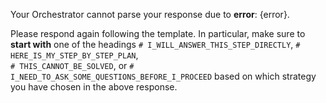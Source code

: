 Your Orchestrator cannot parse your response due to **error**: {error}.

Please respond again following the template. In particular, make sure to **start with** one of the 
headings `# I_WILL_ANSWER_THIS_STEP_DIRECTLY`, `# HERE_IS_MY_STEP_BY_STEP_PLAN`,  
`# THIS_CANNOT_BE_SOLVED`, or `# I_NEED_TO_ASK_SOME_QUESTIONS_BEFORE_I_PROCEED` based on which strategy you have 
chosen in the above response.
